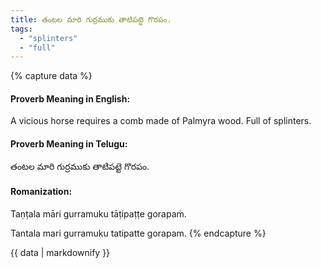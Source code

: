 ```yaml
---
title: తంటల మారి గుర్రముకు తాటిపట్టె గొరపం.
tags:
  - "splinters"
  - "full"
---
```


{% capture data %}
#### Proverb Meaning in English:
A vicious horse requires a comb made of Palmyra wood.
Full of splinters.

#### Proverb Meaning in Telugu:
తంటల మారి గుర్రముకు తాటిపట్టె గొరపం.

#### Romanization:
Taṇṭala māri gurramuku tāṭipaṭṭe gorapaṁ.

Tantala mari gurramuku tatipatte gorapam.
{% endcapture %}

{{ data | markdownify }}

